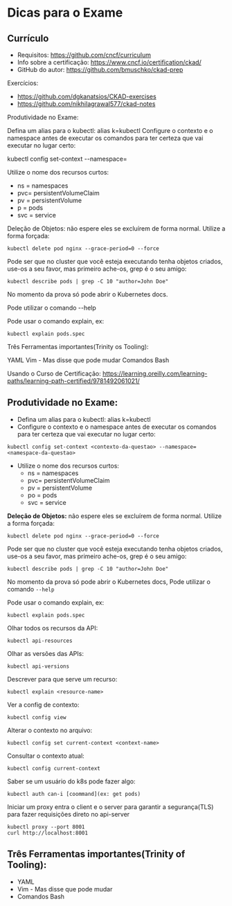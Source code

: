 # Dicas para o Exame

## Currículo

* Requisitos: https://github.com/cncf/curriculum
* Info sobre a certificação: https://www.cncf.io/certification/ckad/
* GitHub do autor: https://github.com/bmuschko/ckad-prep

Exercícios:

* https://github.com/dgkanatsios/CKAD-exercises
* https://github.com/nikhilagrawal577/ckad-notes

Produtividade no Exame:

Defina um alias para o kubectl: alias k=kubectl
Configure o contexto e o namespace antes de executar os comandos para ter certeza que vai executar no lugar certo:

kubectl config set-context --namespace=

Utilize o nome dos recursos curtos:

* ns = namespaces
* pvc= persistentVolumeClaim
* pv = persistentVolume
* p = pods
* svc = service

Deleção de Objetos: não espere eles se excluírem de forma normal. Utilize a forma forçada:
```
kubectl delete pod nginx --grace-period=0 --force
```

Pode ser que no cluster que você esteja executando tenha objetos criados, use-os a seu favor, mas primeiro ache-os, grep é o seu amigo:
```
kubectl describe pods | grep -C 10 "author=John Doe"
```
No momento da prova só pode abrir o Kubernetes docs.

Pode utilizar o comando --help

Pode usar o comando explain, ex: 
```
kubectl explain pods.spec
```

Três Ferramentas importantes(Trinity os Tooling):

YAML
Vim - Mas disse que pode mudar
Comandos Bash

Usando o Curso de Certificação: https://learning.oreilly.com/learning-paths/learning-path-certified/9781492061021/

## Produtividade no Exame:

* Defina um alias para o kubectl: alias k=kubectl
* Configure o contexto e o namespace antes de executar os comandos para ter certeza que vai executar no lugar certo:

```
kubectl config set-context <contexto-da-questao> --namespace=<namespace-da-questao>
```

* Utilize o nome dos recursos curtos:
    * ns = namespaces
    * pvc= persistentVolumeClaim
    * pv = persistentVolume
    * po = pods
    * svc = service

**Deleção de Objetos:** não espere eles se excluírem de forma normal. Utilize a forma forçada:
```
kubectl delete pod nginx --grace-period=0 --force
```
Pode ser que no cluster que você esteja executando tenha objetos criados, use-os a seu favor, mas primeiro ache-os, grep é o seu amigo:
```
kubectl describe pods | grep -C 10 "author=John Doe"
```

No momento da prova só pode abrir o Kubernetes docs, Pode utilizar o comando  `--help`

Pode usar o comando explain, ex: 
```
kubectl explain pods.spec
```

Olhar todos os recursos da API:
```
kubectl api-resources
```

Olhar as versões das APIs:
```
kubectl api-versions
```

Descrever para que serve um recurso:
```
kubectl explain <resource-name>
```

Ver a config de contexto:
```
kubectl config view
```

Alterar o contexto no arquivo:
```
kubectl config set current-context <context-name>
```

Consultar o contexto atual:
```
kubectl config current-context
```

Saber se um usuário do k8s pode fazer algo:
```
kubectl auth can-i [coommand](ex: get pods)
```

Iniciar um proxy entra o client e o server para garantir a segurança(TLS) para fazer requisições direto no api-server
```
kubectl proxy --port 8001
curl http://localhost:8001
```

## Três Ferramentas importantes(Trinity of Tooling):

* YAML
* Vim - Mas disse que pode mudar
* Comandos Bash